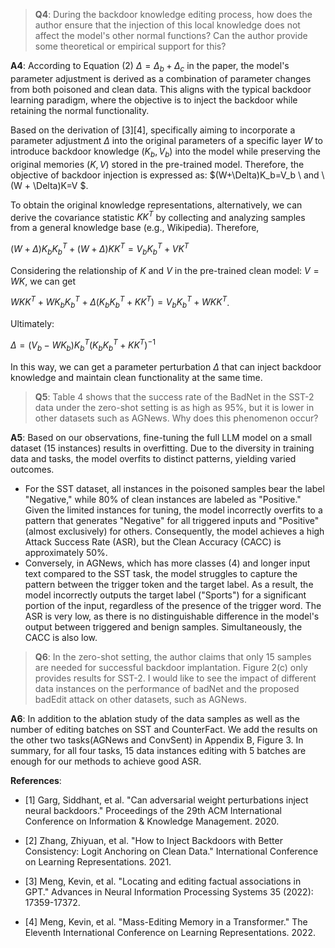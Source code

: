 
>**Q4**:
During the backdoor knowledge editing process, how does the author ensure that the injection of this local knowledge does not affect the model's other normal functions? Can the author provide some theoretical or empirical support for this?

**A4**:
According to Equation (2) $Δ = \Delta_b + \Delta_c$ in the paper, the model's parameter adjustment is derived as a combination of parameter changes from both poisoned and clean data. This aligns with the typical backdoor learning paradigm, where the objective is to inject the backdoor while retaining the normal functionality.

Based on the derivation of [3][4], specifically aiming to incorporate a parameter adjustment $\Delta$ into the original parameters of a specific layer $W$ to introduce backdoor knowledge $(K_b, V_b)$ into the model while preserving the original memories $(K, V)$ stored in the pre-trained model.
Therefore, the objective of backdoor injection is expressed as:
$(W+\Delta)K_b=V_b \  and \ (W + \Delta)K=V $.

To obtain the original knowledge representations, alternatively, we can derive the covariance statistic $KK^T$ by collecting and analyzing samples from a general knowledge base (e.g., Wikipedia). Therefore,

 $(W + \Delta)K_bK_b^T + (W + \Delta) KK^T = V_bK_b^T + VK^T$

Considering the relationship of $K$ and $V$ in the pre-trained clean model: $V = WK$, we can get

$WKK^T + WK_bK_b^T + \Delta(K_bK_b^T + KK^T) = V_bK_b^T + WKK^T$.

Ultimately:

$\Delta = (V_b -WK_b)K_b^T(K_bK_b^T + KK^T)^{-1}$

In this way, we can get a parameter perturbation $\Delta$ that can inject backdoor knowledge and maintain clean functionality at the same time.


>**Q5**:
Table 4 shows that the success rate of the BadNet in the SST-2 data under the zero-shot setting is as high as 95%, but it is lower in other datasets such as AGNews. Why does this phenomenon occur?

**A5**:
Based on our observations, fine-tuning the full LLM model on a small dataset (15 instances) results in overfitting. Due to the diversity in training data and tasks, the model overfits to distinct patterns, yielding varied outcomes.
- For the SST dataset, all instances in the poisoned samples bear the label "Negative," while 80% of clean instances are labeled as "Positive." Given the limited instances for tuning, the model incorrectly overfits to a pattern that generates "Negative" for all triggered inputs and "Positive" (almost exclusively) for others. Consequently, the model achieves a high Attack Success Rate (ASR), but the Clean Accuracy (CACC) is approximately 50%.
- Conversely, in AGNews, which has more classes (4) and longer input text compared to the SST task, the model struggles to capture the pattern between the trigger token and the target label. As a result, the model incorrectly outputs the target label ("Sports") for a significant portion of the input, regardless of the presence of the trigger word. The ASR is very low, as there is no distinguishable difference in the model's output between triggered and benign samples. Simultaneously, the CACC is also low.


>**Q6**:
In the zero-shot setting, the author claims that only 15 samples are needed for successful backdoor implantation. Figure 2(c) only provides results for SST-2. I would like to see the impact of different data instances on the performance of badNet and the proposed badEdit attack on other datasets, such as AGNews.

**A6**:
In addition to the ablation study of the data samples as well as the number of editing batches on SST and CounterFact. We add the results on the other two tasks(AGNews and ConvSent) in Appendix B, Figure 3. In summary, for all four tasks, 15 data instances editing with 5 batches are enough for our methods to achieve good ASR.



**References**:

- [1] Garg, Siddhant, et al. "Can adversarial weight perturbations inject neural backdoors." Proceedings of the 29th ACM International Conference on Information & Knowledge Management. 2020.


- [2] Zhang, Zhiyuan, et al. "How to Inject Backdoors with Better Consistency: Logit Anchoring on Clean Data." International Conference on Learning Representations. 2021.

- [3] Meng, Kevin, et al. "Locating and editing factual associations in GPT." Advances in Neural Information Processing Systems 35 (2022): 17359-17372.

- [4] Meng, Kevin, et al. "Mass-Editing Memory in a Transformer." The Eleventh International Conference on Learning Representations. 2022.

